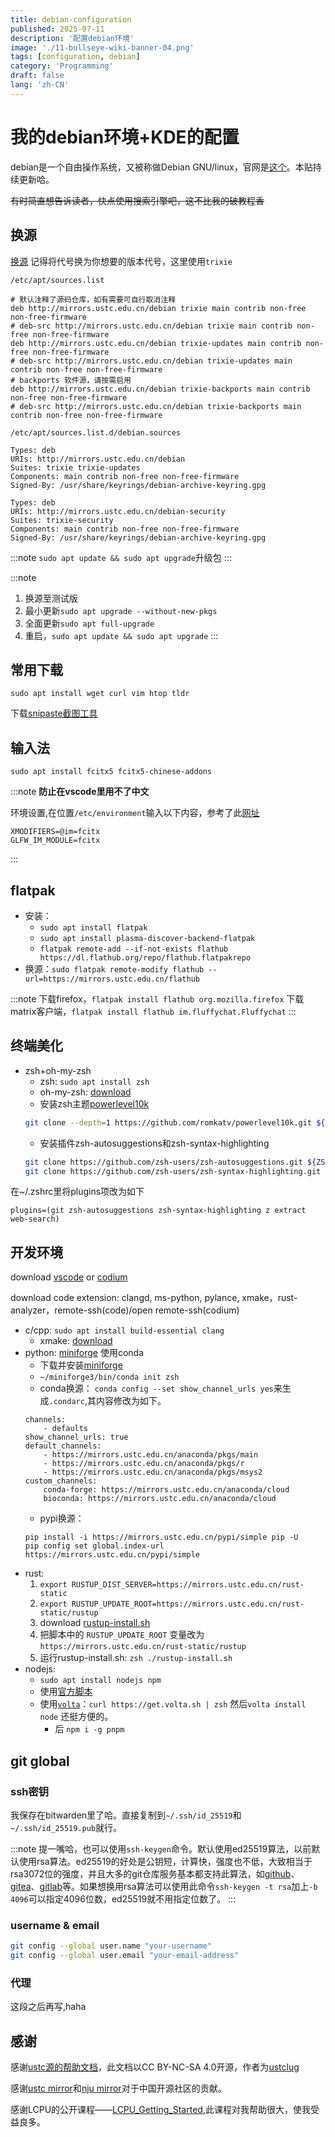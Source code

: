 ```yaml
---
title: debian-configuration
published: 2025-07-11
description: '配置debian环境'
image: './11-bullseye-wiki-banner-04.png'
tags: [configuration, debian]
category: 'Programming'
draft: false
lang: 'zh-CN'
---
```


# 我的debian环境+KDE的配置

debian是一个自由操作系统，又被称做Debian GNU/linux，官网是[这个](https://debian.org)。本贴持续更新哈。

~~有时简直想告诉读者，快点使用搜索引擎吧，这不比我的破教程香~~

## 换源

[换源](https://mirrors.ustc.edu.cn/help/debian.html)
记得将代号换为你想要的版本代号，这里使用`trixie`

`/etc/apt/sources.list`
```
# 默认注释了源码仓库，如有需要可自行取消注释
deb http://mirrors.ustc.edu.cn/debian trixie main contrib non-free non-free-firmware
# deb-src http://mirrors.ustc.edu.cn/debian trixie main contrib non-free non-free-firmware
deb http://mirrors.ustc.edu.cn/debian trixie-updates main contrib non-free non-free-firmware
# deb-src http://mirrors.ustc.edu.cn/debian trixie-updates main contrib non-free non-free-firmware
# backports 软件源，请按需启用
deb http://mirrors.ustc.edu.cn/debian trixie-backports main contrib non-free non-free-firmware
# deb-src http://mirrors.ustc.edu.cn/debian trixie-backports main contrib non-free non-free-firmware
```

`/etc/apt/sources.list.d/debian.sources`
```
Types: deb
URIs: http://mirrors.ustc.edu.cn/debian
Suites: trixie trixie-updates
Components: main contrib non-free non-free-firmware
Signed-By: /usr/share/keyrings/debian-archive-keyring.gpg

Types: deb
URIs: http://mirrors.ustc.edu.cn/debian-security
Suites: trixie-security
Components: main contrib non-free non-free-firmware
Signed-By: /usr/share/keyrings/debian-archive-keyring.gpg
```

:::note
`sudo apt update && sudo apt upgrade`升级包
:::

:::note
1. 换源至测试版
2. 最小更新`sudo apt upgrade --without-new-pkgs`
3. 全面更新`sudo apt full-upgrade`
4. 重启，`sudo apt update && sudo apt upgrade`
:::

## 常用下载

`sudo apt install wget curl vim htop tldr`

下载[snipaste截图工具](https://zh.snipaste.com/)

## 输入法

`sudo apt install fcitx5 fcitx5-chinese-addons`

:::note 
**防止在vscode里用不了中文**

环境设置,在位置`/etc/environment`输入以下内容，参考了此[网址](https://fcitx-im.org/wiki/Using_Fcitx_5_on_Wayland#KDE_Plasma)
```
XMODIFIERS=@im=fcitx
GLFW_IM_MODULE=fcitx
```
:::

## flatpak

- 安装：
    - `sudo apt install flatpak`
    - `sudo apt install plasma-discover-backend-flatpak`
    - `flatpak remote-add --if-not-exists flathub https://dl.flathub.org/repo/flathub.flatpakrepo`
- 换源：`sudo flatpak remote-modify flathub --url=https://mirrors.ustc.edu.cn/flathub`

:::note
下载firefox，`flatpak install flathub org.mozilla.firefox`
下载matrix客户端，`flatpak install flathub im.fluffychat.Fluffychat`
:::

## 终端美化

- zsh+oh-my-zsh
    - zsh: `sudo apt install zsh`
    - oh-my-zsh: [download](https://ohmyz.sh/#install)
    - 安装zsh主题[powerlevel10k](https://github.com/romkatv/powerlevel10k)
    ```bash
    git clone --depth=1 https://github.com/romkatv/powerlevel10k.git ${ZSH_CUSTOM:-$HOME/.oh-my-zsh/custom}/themes/powerlevel10k
    ```
    - 安装插件zsh-autosuggestions和zsh-syntax-highlighting
    ```bash
    git clone https://github.com/zsh-users/zsh-autosuggestions.git ${ZSH_CUSTOM:-~/.oh-my-zsh/custom}/plugins/zsh-autosuggestions
    git clone https://github.com/zsh-users/zsh-syntax-highlighting.git ${ZSH_CUSTOM:-~/.oh-my-zsh/custom}/plugins/zsh-syntax-highlighting
    ```

在~/.zshrc里将plugins项改为如下
```
plugins=(git zsh-autosuggestions zsh-syntax-highlighting z extract web-search)
```


## 开发环境

download [vscode](https://code.visualstudio.com/) or [codium](https://mirror.nju.edu.cn/download/VS%20Codium)

download code extension: clangd, ms-python, pylance, xmake，rust-analyzer，remote-ssh(code)/open remote-ssh(codium)

- c/cpp: `sudo apt install build-essential clang`
    - xmake: [download](https://xmake.io/guide/quick-start.html)
- python: [miniforge](https://conda-forge.org/) 使用conda
    - 下载并安装[miniforge](https://mirrors.nju.edu.cn/github-release/conda-forge/miniforge/)
    - `~/miniforge3/bin/conda init zsh`
    - conda换源：
    `conda config --set show_channel_urls yes`来生成`.condarc`,其内容修改为如下。
    ```
    channels:
        - defaults
    show_channel_urls: true
    default_channels:
        - https://mirrors.ustc.edu.cn/anaconda/pkgs/main
        - https://mirrors.ustc.edu.cn/anaconda/pkgs/r
        - https://mirrors.ustc.edu.cn/anaconda/pkgs/msys2
    custom_channels:
        conda-forge: https://mirrors.ustc.edu.cn/anaconda/cloud
        bioconda: https://mirrors.ustc.edu.cn/anaconda/cloud
    ```
    - pypi换源：
    ``` # 使用ustc镜像站来升级 pip
    pip install -i https://mirrors.ustc.edu.cn/pypi/simple pip -U
    pip config set global.index-url https://mirrors.ustc.edu.cn/pypi/simple
    ```
- rust: 
    1. `export RUSTUP_DIST_SERVER=https://mirrors.ustc.edu.cn/rust-static` 
    2. `export RUSTUP_UPDATE_ROOT=https://mirrors.ustc.edu.cn/rust-static/rustup`
    3. download [rustup-install.sh](https://mirrors.ustc.edu.cn/misc/rustup-install.sh)
    4. 把脚本中的 `RUSTUP_UPDATE_ROOT` 变量改为 `https://mirrors.ustc.edu.cn/rust-static/rustup`
    5. 运行rustup-install.sh: `zsh ./rustup-install.sh`
- nodejs:
    - `sudo apt install nodejs npm`
    - 使用[官方脚本](https://nodejs.org/zh-cn/download)
    - 使用[`volta`](https://volta.sh/)：`curl https://get.volta.sh | zsh` 然后`volta install node` 还挺方便的。
        - 后 `npm i -g pnpm`

## git global

### ssh密钥

我保存在bitwarden里了哈。直接复制到`~/.ssh/id_25519`和`~/.ssh/id_25519.pub`就行。

:::note
提一嘴哈，也可以使用`ssh-keygen`命令。默认使用ed25519算法，以前默认使用rsa算法。ed25519的好处是公钥短，计算快，强度也不低，大致相当于rsa3072位的强度，并且大多的git仓库服务基本都支持此算法，如[github](https://github.com)、[gitea](https://gitea.com)、[gitlab](https://gitlab.com)等。如果想换用rsa算法可以使用此命令`ssh-keygen -t rsa`加上`-b 4096`可以指定4096位数，ed25519就不用指定位数了。
:::


### username & email

```bash
git config --global user.name "your-username"
git config --global user.email "your-email-address"
```

### 代理

这段之后再写,haha

## 感谢

感谢[ustc源的帮助文档](https://github.com/ustclug/mirrorhelp)，此文档以CC BY-NC-SA 4.0开源，作者为[ustclug](https://github.com/ustclug)

感谢[ustc mirror](https://mirrors.ustc.edu.cn/)和[nju mirror](https://mirror.nju.edu.cn/)对于中国开源社区的贡献。

感谢LCPU的公开课程——[LCPU_Getting_Started](https://github.com/lcpu-club/getting-started),此课程对我帮助很大，使我受益良多。

